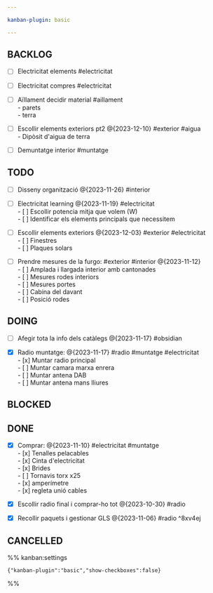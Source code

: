 ```yaml
---

kanban-plugin: basic

---
```


## BACKLOG

- [ ] Electricitat elements #electricitat
- [ ] Electricitat compres #electricitat
- [ ] Aïllament decidir material #aillament <br>- parets<br>- terra
- [ ] Escollir elements exteriors pt2 @{2023-12-10} #exterior #aigua <br>- Dipòsit d'aigua de terra
- [ ] Demuntatge interior #muntatge


## TODO

- [ ] Disseny organització @{2023-11-26} #interior
- [ ] Electricitat learning @{2023-11-19} #electricitat <br>- [ ] Escollir potencia mitja que volem (W)<br>- [ ] Identificar els elements principals que necessitem
- [ ] Escollir elements exteriors @{2023-12-03} #exterior #electricitat <br>- [ ] Finestres<br>- [ ] Plaques solars
- [ ] Prendre mesures de la furgo: #exterior #interior @{2023-11-12}<br>- [ ] Amplada i llargada interior amb cantonades<br>- [ ] Mesures  rodes interiors<br>- [ ] Mesures portes<br>- [ ] Cabina del davant<br>- [ ] Posició rodes


## DOING

- [ ] Afegir tota la info dels catàlegs @{2023-11-17} #obsidian
- [x] Radio muntatge: @{2023-11-17} #radio #muntatge #electricitat <br>- [x] Muntar radio principal<br>- [ ] Muntar camara marxa enrera<br>- [ ] Muntar antena DAB<br>- [ ] Muntar antena mans lliures


## BLOCKED



## DONE

- [x] Comprar: @{2023-11-10} #electricitat #muntatge <br>- [x] Tenalles pelacables<br>- [x] Cinta d'electricitat<br>- [x] Brides<br>- [ ] Tornavis torx x25<br>- [x] amperímetre<br>- [x] regleta unió cables
- [x] Escollir radio final i comprar-ho tot @{2023-10-30} #radio
- [x] Recollir paquets i gestionar GLS @{2023-11-06} #radio ^8xv4ej


## CANCELLED





%% kanban:settings
```
{"kanban-plugin":"basic","show-checkboxes":false}
```
%%
